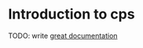 # Introduction to cps

TODO: write [great documentation](http://jacobian.org/writing/great-documentation/what-to-write/)
